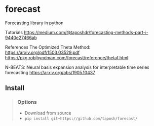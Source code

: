 # forecast
Forecasting library in python

Tutorials
https://medium.com/@taposhdr/forecasting-methods-part-i-9440e27466ab

References
The Optimized Theta Method: 
https://arxiv.org/pdf/1503.03529.pdf
https://pkg.robjhyndman.com/forecast/reference/thetaf.html

N-BEATS: Neural basis expansion analysis for interpretable time series forecasting
https://arxiv.org/abs/1905.10437


## Install

> ### Options
> - Download from source
> - `pip install git+https://github.com/taposh/forecast/`



